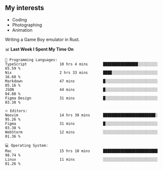 ## My interests

- Coding
- Photographing
- Animation

Writing a Game Boy emulator in Rust.

<!--START_SECTION:waka-->
📊 **Last Week I Spent My Time On** 

```text
💬 Programming Languages: 
TypeScript               10 hrs 4 mins       ████████████████░░░░░░░░░   65.59 % 
Nix                      2 hrs 33 mins       ████░░░░░░░░░░░░░░░░░░░░░   16.68 % 
Markdown                 47 mins             █░░░░░░░░░░░░░░░░░░░░░░░░   05.16 % 
JSON                     44 mins             █░░░░░░░░░░░░░░░░░░░░░░░░   04.80 % 
Figma Design             31 mins             █░░░░░░░░░░░░░░░░░░░░░░░░   03.38 % 

🔥 Editors: 
Neovim                   14 hrs 38 mins      ████████████████████████░   95.26 % 
Figma                    31 mins             █░░░░░░░░░░░░░░░░░░░░░░░░   03.38 % 
WebStorm                 12 mins             ░░░░░░░░░░░░░░░░░░░░░░░░░   01.36 % 

💻 Operating System: 
Mac                      15 hrs 10 mins      █████████████████████████   98.74 % 
Linux                    11 mins             ░░░░░░░░░░░░░░░░░░░░░░░░░   01.26 % 
```


<!--END_SECTION:waka-->
